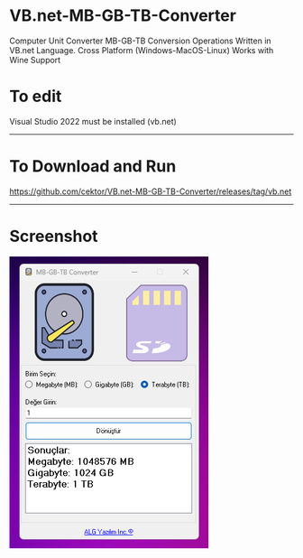 # VB.net-MB-GB-TB-Converter
Computer Unit Converter MB-GB-TB Conversion Operations Written in VB.net Language. Cross Platform (Windows-MacOS-Linux) Works with Wine Support

# To edit
Visual Studio 2022 must be installed (vb.net)

----------------------------------

# To Download and Run

https://github.com/cektor/VB.net-MB-GB-TB-Converter/releases/tag/vb.net

----------------------------------

# Screenshot

![Demo](Screenshot_1.png) 
